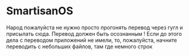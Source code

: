 SmartisanOS
===========
Народ пожалуйста не нужно просто прогонять перевод через гугл и присылать сюда.
 Перевод должен быть осознанным !
Если до этого дела с переводом приложений не имели, то, пожалуйста, начните переводить с небольших файлов, там где немного строк

